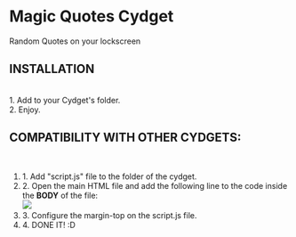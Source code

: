 <h1>Magic Quotes Cydget</h1>
Random Quotes on your lockscreen<br>

<h2>INSTALLATION</h2><br>
1. Add to your Cydget's folder. <br>
2. Enjoy.<br>

<h2>COMPATIBILITY WITH OTHER CYDGETS:</h2><br>
<ol>
<li>1. Add "script.js" file to the folder of the cydget.</li>
<li>2. Open the main HTML file and add the following line to the code inside the <b>BODY</b> of the file:<br>
<img src="https://photos-3.dropbox.com/t/0/AAA0gJqegSQFjTdoNXecTbOcWotzq-DgziP-BqMSLg86pg/12/37358586/png/1024x768/3/1395936000/0/2/Captura%20de%20pantalla%202014-03-27%2015.48.32.png/y1NkZsjKoYKQVFYpV6kuhtzsuZepEMHU1uB6C0TkcGs"></li>
<li>3. Configure the margin-top on the script.js file.</li>
<li>4. DONE IT! :D</li></ol>
